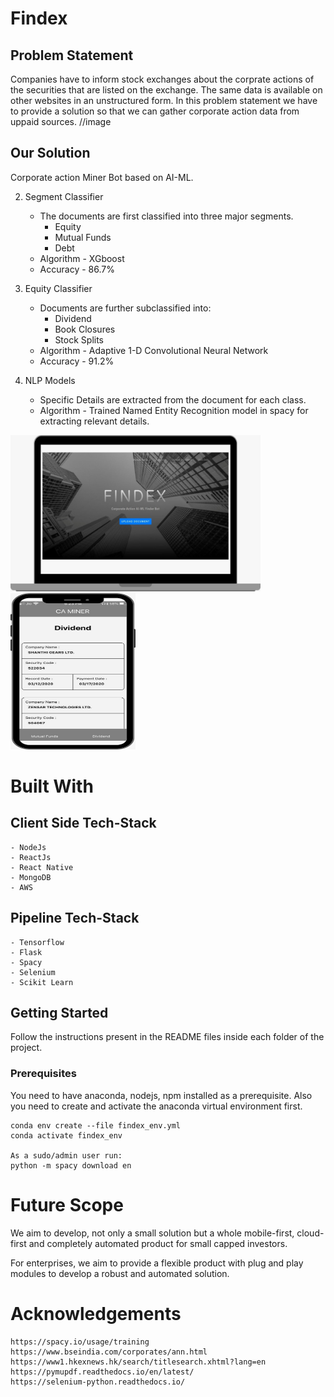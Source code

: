 # Findex

## Problem Statement

Companies have to inform stock exchanges about
the corprate actions of the securities that are listed
on the exchange.
The same data is available on other websites in an
unstructured form.
In this problem statement we have to provide a
solution so that we can gather corporate action data
from uppaid sources.
//image

## Our Solution

Corporate action Miner Bot based on AI-ML.

2. Segment Classifier

   - The documents are first classified into
     three major segments.
     - Equity
     - Mutual Funds
     - Debt
   - Algorithm - XGboost
   - Accuracy - 86.7%

3. Equity Classifier

   - Documents are further subclassified into:
     - Dividend
     - Book Closures
     - Stock Splits
   - Algorithm - Adaptive 1-D Convolutional Neural Network
   - Accuracy - 91.2%

4. NLP Models

   - Specific Details are extracted from the document for each class.
   - Algorithm - Trained Named Entity Recognition model in spacy for extracting relevant details.

<img src="website.jpeg" width="400" height="250"> <img src="app.jpeg" width="200" height="250">

# Built With

## **Client Side Tech-Stack**

    - NodeJs
    - ReactJs
    - React Native
    - MongoDB
    - AWS

## **Pipeline Tech-Stack**

    - Tensorflow
    - Flask
    - Spacy
    - Selenium
    - Scikit Learn

## Getting Started

Follow the instructions present in the README files inside each folder of the project.

### Prerequisites

You need to have anaconda, nodejs, npm installed as a prerequisite. Also you need to create and activate the anaconda virtual environment first.

```
conda env create --file findex_env.yml
conda activate findex_env

As a sudo/admin user run:
python -m spacy download en
```

# Future Scope

We aim to develop, not only a small solution
but a whole mobile-first, cloud-first and
completely automated product for small
capped investors.

For enterprises, we aim to provide a flexible
product with plug and play modules to develop
a robust and automated solution.

# Acknowledgements

    https://spacy.io/usage/training
    https://www.bseindia.com/corporates/ann.html
    https://www1.hkexnews.hk/search/titlesearch.xhtml?lang=en
    https://pymupdf.readthedocs.io/en/latest/
    https://selenium-python.readthedocs.io/
